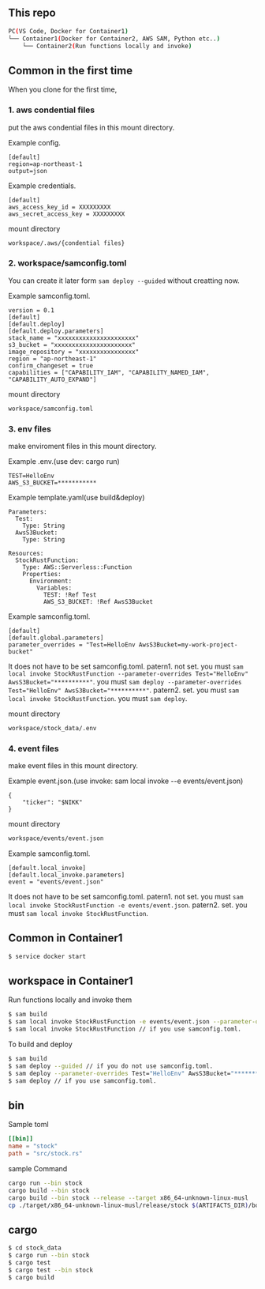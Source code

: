 ## This repo
```bash
PC(VS Code, Docker for Container1)
└── Container1(Docker for Container2, AWS SAM, Python etc..)
    └── Container2(Run functions locally and invoke)
```

## Common in the first time
When you clone for the first time,

### 1. aws condential files
put the aws condential files in this mount directory.

Example config.
```
[default]
region=ap-northeast-1
output=json
```
Example credentials.
```
[default]
aws_access_key_id = XXXXXXXXX
aws_secret_access_key = XXXXXXXXX
```
mount directory
```bash
workspace/.aws/{condential files}
```
### 2. workspace/samconfig.toml
You can create it later form `sam deploy --guided` without creatting now.

Example samconfig.toml.
```
version = 0.1
[default]
[default.deploy]
[default.deploy.parameters]
stack_name = "xxxxxxxxxxxxxxxxxxxxxx"
s3_bucket = "xxxxxxxxxxxxxxxxxxxxxx"
image_repository = "xxxxxxxxxxxxxxxx"
region = "ap-northeast-1"
confirm_changeset = true
capabilities = ["CAPABILITY_IAM", "CAPABILITY_NAMED_IAM", "CAPABILITY_AUTO_EXPAND"]
```
mount directory
```bash
workspace/samconfig.toml
```

### 3. env files
make enviroment files in this mount directory.

Example .env.(use dev: cargo run)
```
TEST=HelloEnv
AWS_S3_BUCKET=***********
```
Example template.yaml(use build&deploy)
```
Parameters:
  Test:
    Type: String
  AwsS3Bucket:
    Type: String

Resources:
  StockRustFunction:
    Type: AWS::Serverless::Function
    Properties:
      Environment: 
        Variables:
          TEST: !Ref Test
          AWS_S3_BUCKET: !Ref AwsS3Bucket
```

Example samconfig.toml.
```
[default]
[default.global.parameters]
parameter_overrides = "Test=HelloEnv AwsS3Bucket=my-work-project-bucket"
```
It does not have to be set samconfig.toml.
patern1. not set. 
  you must `sam local invoke StockRustFunction --parameter-overrides Test="HelloEnv" AwsS3Bucket="**********"`.
  you must `sam deploy --parameter-overrides Test="HelloEnv" AwsS3Bucket="**********"`.
patern2. set. 
  you must `sam local invoke StockRustFunction`.
  you must `sam deploy`.

mount directory
```bash
workspace/stock_data/.env
```

### 4. event files
make event files in this mount directory.

Example event.json.(use invoke: sam local invoke --e events/event.json)
```
{
    "ticker": "$NIKK"
}
```
mount directory
```bash
workspace/events/event.json
```

Example samconfig.toml.
```
[default.local_invoke]
[default.local_invoke.parameters]
event = "events/event.json"
```
It does not have to be set samconfig.toml.
patern1. not set. 
  you must `sam local invoke StockRustFunction -e events/event.json`.
patern2. set. 
  you must `sam local invoke StockRustFunction`.

## Common in Container1
```bash
$ service docker start
```

## workspace in Container1
Run functions locally and invoke them
```bash
$ sam build
$ sam local invoke StockRustFunction -e events/event.json --parameter-overrides Test="HelloEnv" AwsS3Bucket="**********"
$ sam local invoke StockRustFunction // if you use samconfig.toml.
```

To build and deploy
```bash
$ sam build
$ sam deploy --guided // if you do not use samconfig.toml.
$ sam deploy --parameter-overrides Test="HelloEnv" AwsS3Bucket="**********" // if you do not use a parts of samconfig.toml.
$ sam deploy // if you use samconfig.toml.
```
## bin

Sample toml
```toml
[[bin]]
name = "stock"
path = "src/stock.rs"
```
sample Command
```bash
cargo run --bin stock 
cargo build --bin stock 
cargo build --bin stock --release --target x86_64-unknown-linux-musl
cp ./target/x86_64-unknown-linux-musl/release/stock $(ARTIFACTS_DIR)/bootstrap
```

## cargo

```bash
$ cd stock_data
$ cargo run --bin stock
$ cargo test
$ cargo test --bin stock
$ cargo build
```
